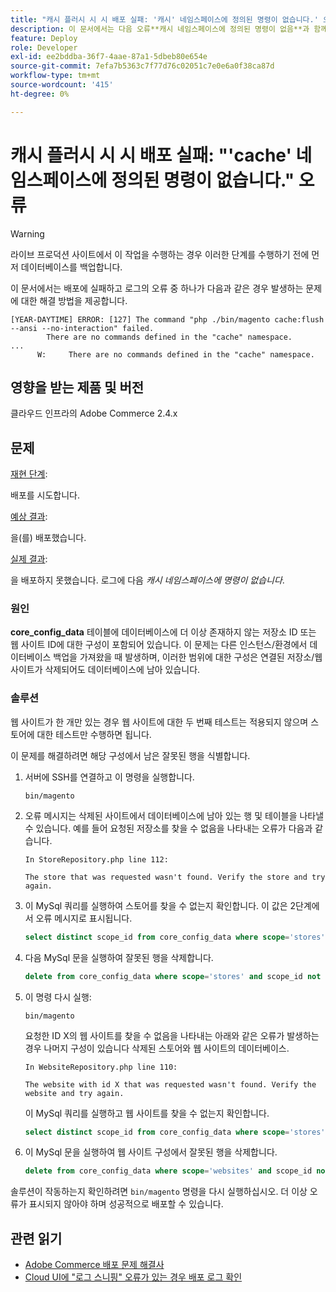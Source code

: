 ```yaml
---
title: "캐시 플러시 시 시 배포 실패: '캐시' 네임스페이스에 정의된 명령이 없습니다.' 오류"
description: 이 문서에서는 다음 오류**캐시 네임스페이스에 정의된 명령이 없음**과 함께 배포가 실패하는 경우의 문제에 대한 해결 방법을 제공합니다.
feature: Deploy
role: Developer
exl-id: ee2bddba-36f7-4aae-87a1-5dbeb80e654e
source-git-commit: 7efa7b5363c7f77d76c02051c7e0e6a0f38ca87d
workflow-type: tm+mt
source-wordcount: '415'
ht-degree: 0%

---
```



# 캐시 플러시 시 시 배포 실패: &quot;&#39;cache&#39; 네임스페이스에 정의된 명령이 없습니다.&quot; 오류

>[!WARNING]
>
>라이브 프로덕션 사이트에서 이 작업을 수행하는 경우 이러한 단계를 수행하기 전에 먼저 데이터베이스를 백업합니다.

이 문서에서는 배포에 실패하고 로그의 오류 중 하나가 다음과 같은 경우 발생하는 문제에 대한 해결 방법을 제공합니다.

```
[YEAR-DAYTIME] ERROR: [127] The command "php ./bin/magento cache:flush --ansi --no-interaction" failed.
        There are no commands defined in the "cache" namespace.
...
      W:     There are no commands defined in the "cache" namespace.
```

## 영향을 받는 제품 및 버전

클라우드 인프라의 Adobe Commerce 2.4.x

## 문제

<u>재현 단계</u>:

배포를 시도합니다.

<u>예상 결과</u>:

을(를) 배포했습니다.

<u>실제 결과</u>:

을 배포하지 못했습니다. 로그에 다음 *캐시 네임스페이스에 명령이 없습니다*.

### 원인

**core_config_data** 테이블에 데이터베이스에 더 이상 존재하지 않는 저장소 ID 또는 웹 사이트 ID에 대한 구성이 포함되어 있습니다. 이 문제는 다른 인스턴스/환경에서 데이터베이스 백업을 가져왔을 때 발생하며, 이러한 범위에 대한 구성은 연결된 저장소/웹 사이트가 삭제되어도 데이터베이스에 남아 있습니다.

### 솔루션

웹 사이트가 한 개만 있는 경우 웹 사이트에 대한 두 번째 테스트는 적용되지 않으며 스토어에 대한 테스트만 수행하면 됩니다.

이 문제를 해결하려면 해당 구성에서 남은 잘못된 행을 식별합니다.

1. 서버에 SSH를 연결하고 이 명령을 실행합니다.

   `bin/magento`

1. 오류 메시지는 삭제된 사이트에서 데이터베이스에 남아 있는 행 및 테이블을 나타낼 수 있습니다. 예를 들어 요청된 저장소를 찾을 수 없음을 나타내는 오류가 다음과 같습니다.

   ```...
   In StoreRepository.php line 112:
   
   The store that was requested wasn't found. Verify the store and try again.
   ```

1. 이 MySql 쿼리를 실행하여 스토어를 찾을 수 없는지 확인합니다. 이 값은 2단계에서 오류 메시지로 표시됩니다.

   ```sql
   select distinct scope_id from core_config_data where scope='stores' and scope_id not in (select store_id from store);
   ```

1. 다음 MySql 문을 실행하여 잘못된 행을 삭제합니다.

   ```sql
   delete from core_config_data where scope='stores' and scope_id not in (select store_id from store);
   ```

1. 이 명령 다시 실행:

   `bin/magento`

   요청한 ID X의 웹 사이트를 찾을 수 없음을 나타내는 아래와 같은 오류가 발생하는 경우 나머지 구성이 있습니다        삭제된 스토어와 웹 사이트의 데이터베이스.

   ```
   In WebsiteRepository.php line 110:
   
   The website with id X that was requested wasn't found. Verify the website and try again.
   ```

   이 MySql 쿼리를 실행하고 웹 사이트를 찾을 수 없는지 확인합니다.

   ```sql
   select distinct scope_id from core_config_data where scope='stores' and scope_id not in (select store_id from store);
   ```

1. 이 MySql 문을 실행하여 웹 사이트 구성에서 잘못된 행을 삭제합니다.

   ```sql
   delete from core_config_data where scope='websites' and scope_id not in (select website_id from store_website);
   ```

솔루션이 작동하는지 확인하려면 `bin/magento` 명령을 다시 실행하십시오. 더 이상 오류가 표시되지 않아야 하며 성공적으로 배포할 수 있습니다.

## 관련 읽기

* [Adobe Commerce 배포 문제 해결사](/docs/commerce-knowledge-base/kb/troubleshooting/deployment/magento-deployment-troubleshooter.html)
* [Cloud UI에 &quot;로그 스니핑&quot; 오류가 있는 경우 배포 로그 확인](/docs/commerce-knowledge-base/kb/troubleshooting/miscellaneous/checking-deployment-log-if-the-cloud-ui-shows-log-snipped-error.html)
